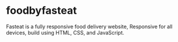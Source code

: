 # foodbyfasteat
Fasteat is a fully responsive food delivery website, Responsive for all devices, build using HTML, CSS, and JavaScript.
